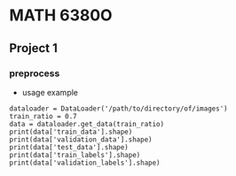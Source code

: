 # MATH 6380O
## Project 1
### preprocess
* usage example
```
dataloader = DataLoader('/path/to/directory/of/images')
train_ratio = 0.7
data = dataloader.get_data(train_ratio)
print(data['train_data'].shape)
print(data['validation_data'].shape)
print(data['test_data'].shape)
print(data['train_labels'].shape)
print(data['validation_labels'].shape)
```